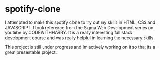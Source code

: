 # spotify-clone
I attempted to make this spotify clone to try out my skills in HTML, CSS and JAVASCRIPT. I took reference from the Sigma Web Development series on youtube by CODEWITHHARRY. It is a really interesting full stack development course and was really helpful in learning the necessary skills.

This project is still under progress and Im actively working on it so that its a great presentable project.